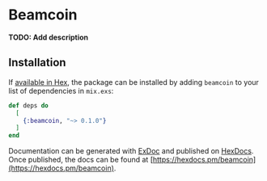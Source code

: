 # Beamcoin

**TODO: Add description**

## Installation

If [available in Hex](https://hex.pm/docs/publish), the package can be installed
by adding `beamcoin` to your list of dependencies in `mix.exs`:

```elixir
def deps do
  [
    {:beamcoin, "~> 0.1.0"}
  ]
end
```

Documentation can be generated with [ExDoc](https://github.com/elixir-lang/ex_doc)
and published on [HexDocs](https://hexdocs.pm). Once published, the docs can
be found at [https://hexdocs.pm/beamcoin](https://hexdocs.pm/beamcoin).

